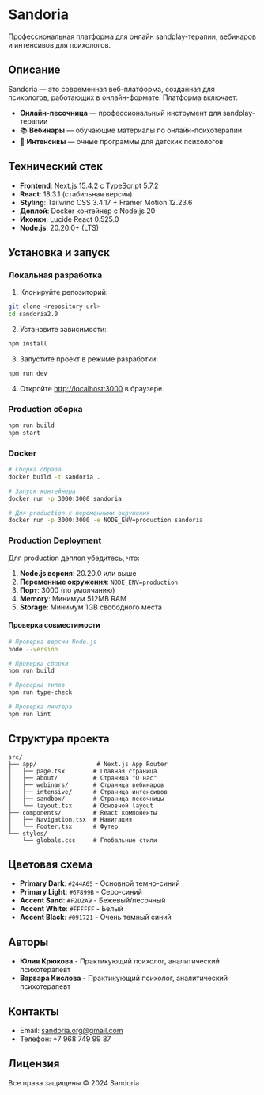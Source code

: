 # Sandoria

Профессиональная платформа для онлайн sandplay-терапии, вебинаров и интенсивов для психологов.

## Описание

Sandoria — это современная веб-платформа, созданная для психологов, работающих в онлайн-формате. Платформа включает:

- **Онлайн-песочница** — профессиональный инструмент для sandplay-терапии
- 📚 **Вебинары** — обучающие материалы по онлайн-психотерапии
- 🌿 **Интенсивы** — очные программы для детских психологов

## Технический стек

- **Frontend**: Next.js 15.4.2 с TypeScript 5.7.2
- **React**: 18.3.1 (стабильная версия)
- **Styling**: Tailwind CSS 3.4.17 + Framer Motion 12.23.6
- **Деплой**: Docker контейнер с Node.js 20
- **Иконки**: Lucide React 0.525.0
- **Node.js**: 20.20.0+ (LTS)

## Установка и запуск

### Локальная разработка

1. Клонируйте репозиторий:
```bash
git clone <repository-url>
cd sandoria2.0
```

2. Установите зависимости:
```bash
npm install
```

3. Запустите проект в режиме разработки:
```bash
npm run dev
```

4. Откройте [http://localhost:3000](http://localhost:3000) в браузере.

### Production сборка

```bash
npm run build
npm start
```

### Docker

```bash
# Сборка образа
docker build -t sandoria .

# Запуск контейнера
docker run -p 3000:3000 sandoria

# Для production с переменными окружения
docker run -p 3000:3000 -e NODE_ENV=production sandoria
```

### Production Deployment

Для production деплоя убедитесь, что:

1. **Node.js версия**: 20.20.0 или выше
2. **Переменные окружения**: `NODE_ENV=production`
3. **Порт**: 3000 (по умолчанию)
4. **Memory**: Минимум 512MB RAM
5. **Storage**: Минимум 1GB свободного места

#### Проверка совместимости

```bash
# Проверка версии Node.js
node --version

# Проверка сборки
npm run build

# Проверка типов
npm run type-check

# Проверка линтера
npm run lint
```

## Структура проекта

```
src/
├── app/                 # Next.js App Router
│   ├── page.tsx        # Главная страница
│   ├── about/          # Страница "О нас"
│   ├── webinars/       # Страница вебинаров
│   ├── intensive/      # Страница интенсивов
│   ├── sandbox/        # Страница песочницы
│   └── layout.tsx      # Основной layout
├── components/         # React компоненты
│   ├── Navigation.tsx  # Навигация
│   └── Footer.tsx      # Футер
└── styles/
    └── globals.css     # Глобальные стили
```

## Цветовая схема

- **Primary Dark**: `#244A65` - Основной темно-синий
- **Primary Light**: `#6F899B` - Серо-синий
- **Accent Sand**: `#F2D2A9` - Бежевый/песочный
- **Accent White**: `#FFFFFF` - Белый
- **Accent Black**: `#091721` - Очень темный синий

## Авторы

- **Юлия Крюкова** - Практикующий психолог, аналитический психотерапевт
- **Варвара Кислова** - Практикующий психолог, аналитический психотерапевт

## Контакты

- Email: sandoria.org@gmail.com
- Телефон: +7 968 749 99 87

## Лицензия

Все права защищены © 2024 Sandoria 